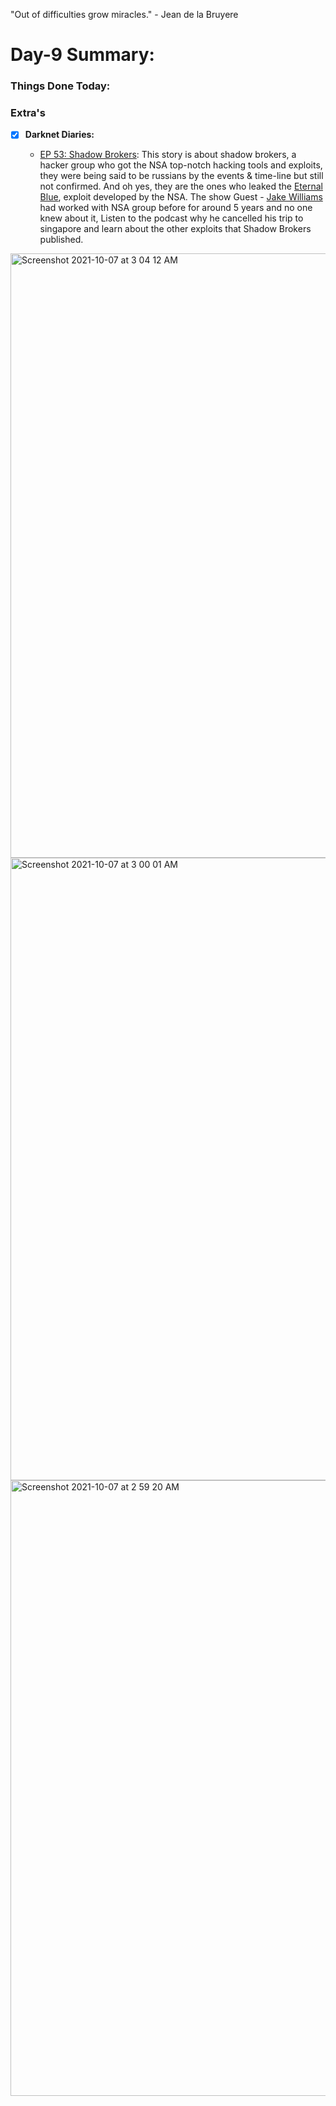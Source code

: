 "Out of difficulties grow miracles." - Jean de la Bruyere

# Day-9 Summary:

### Things Done Today:


### Extra's

- [X] **Darknet Diaries:**

  - [EP 53: Shadow Brokers](https://darknetdiaries.com/episode/53/): This story is about shadow brokers, a hacker group who got the NSA top-notch hacking tools and exploits, they were being said to be russians by the events & time-line but still not confirmed. And oh yes, they are the ones who leaked the [Eternal Blue](https://en.wikipedia.org/wiki/EternalBlue), exploit developed by the NSA. The show Guest - [Jake Williams](https://twitter.com/MalwareJake) had worked with NSA group before for around 5 years and no one knew about it, Listen to the podcast why he cancelled his trip to singapore and learn about the other exploits that Shadow Brokers published. 

<img width="967" alt="Screenshot 2021-10-07 at 3 04 12 AM" src="https://user-images.githubusercontent.com/56188454/136288910-0205d6a8-c1f7-4365-a443-b392168ba73b.png">
<img width="996" alt="Screenshot 2021-10-07 at 3 00 01 AM" src="https://user-images.githubusercontent.com/56188454/136288936-48c7b4bc-6dd3-4c40-ab3a-143e2d2eb707.png">
<img width="985" alt="Screenshot 2021-10-07 at 2 59 20 AM" src="https://user-images.githubusercontent.com/56188454/136288939-171b6074-bdbe-45fa-8589-ab20d8edf8d3.png">
